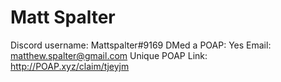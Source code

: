 # Matt Spalter

Discord username: Mattspalter#9169
DMed a POAP: Yes
Email: matthew.spalter@gmail.com
Unique POAP Link: http://POAP.xyz/claim/tjeyjm